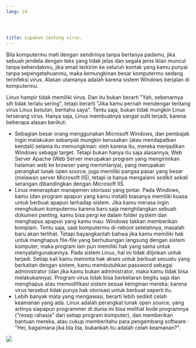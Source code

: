 ```yaml
---
lang: id




title: Lupakan tentang virus.
---
```


Bila komputermu mati dengan sendirinya tanpa bertanya padamu, jika sebuah jendela dengan teks yang tidak jelas dan segala jenis iklan muncul tanpa kehendakmu, jika email terkirim ke seluruh kontak yang kamu punyai tanpa sepengetahuanmu, maka kemungkinan besar komputermu sedang terinfeksi virus. Alasan utamanya adalah karena sistem Windows berjalan di komputermu.

Linux hampir tidak memiliki virus. Dan itu bukan berarti "Yah, sebenarnya sih tidak terlalu sering", tetapi berarti "Jika kamu pernah mendengar tentang virus Linux <i>betulan</i>, beritahu saya". Tentu saja, bukan tidak mungkin Linux terserang virus. Hanya saja, Linux membuatnya sangat sulit terjadi, karena beberapa alasan berikut:

<ul>

<li>Sebagian besar orang menggunakan Microsoft Windows, dan pembajak ingin melakukan sebanyak mungkin kerusakan (atau mendapatkan kendali) selama itu memungkinan: oleh karena itu, mereka menjadikan Windows sebagai target. Tetapi bukan hanya itu saja alasannya; Web Server Apache (Web Server merupakan program yang mengirimkan halaman web ke browser yang memintanya), yang merupakan perangkat lunak open source, juga memiliki pangsa pasar yang besar (melawan server Microsoft IIS), tetapi ia hanya mengalami <i>sedikit sekali</i> serangan dibandingkan dengan Microsoft IIS.</li>

<li>Linux menerapkan manajemen otorisasi yang pintar. Pada Windows, kamu (dan program apapun yang kamu install) biasanya memiliki kuasa untuk berbuat apapun terhadap sistem. Jika kamu merasa ingin menghukum komputermu karena baru saja menghilangkan sebuah dokumen penting, kamu bisa pergi ke dalam folder system dan menghapus apapun yang kamu mau: Windows takkan memberikan komplain. Tentu saja, saat komputermu di-reboot setelahnya, masalah baru akan terlihat. Tetapi bayangkanlah bahwa jika kamu memiliki hak untuk menghapus file-file yang berhubungan langsung dengan sistem komputer, maka program lain pun memiliki hak yang sama untuk menyalahgunakannya. Pada sistem Linux, hal ini tidak diijinkan untuk terjadi. Setiap kali kamu meminta hak akses untuk berbuat sesuatu yang berkaitan dengan sistem, kamu membutuhkan password sebagai administrator (dan jika kamu bukan administrator, maka kamu tidak bisa melakukannya). Program virus tidak bisa berkeliaran begitu saja dan menghapus atau memodifikasi sistem sesuai keinginan mereka; karena virus tersebut tidak punya hak otorisasi untuk berbuat seperti itu.</li>

<li>Lebih banyak mata yang mengawasi, berarti lebih sedikit celah keamanan yang ada. Linux adalah perangkat lunak open source, yang artinya siapapun programmer di dunia ini bisa melihat kode programnya ("resep rahasia" dari setiap program komputer), dan memberikan bantuan mereka, atau cukup memberitahu para pengembang software : "Hei, bagaimana jika bla bla, bukankah itu adalah celah keamanan?".</li>

</ul>

<img src="Images/viruses_thumb.png" />





